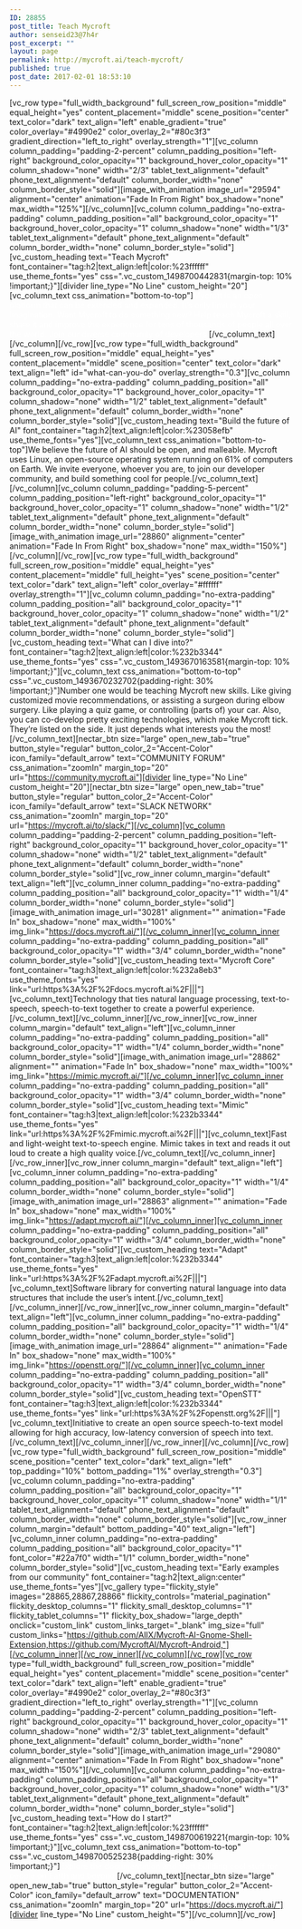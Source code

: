 ```yaml
---
ID: 28855
post_title: Teach Mycroft
author: senseid23@7h4r
post_excerpt: ""
layout: page
permalink: http://mycroft.ai/teach-mycroft/
published: true
post_date: 2017-02-01 18:53:10
---
```

[vc_row type="full_width_background" full_screen_row_position="middle" equal_height="yes" content_placement="middle" scene_position="center" text_color="dark" text_align="left" enable_gradient="true" color_overlay="#4990e2" color_overlay_2="#80c3f3" gradient_direction="left_to_right" overlay_strength="1"][vc_column column_padding="padding-2-percent" column_padding_position="left-right" background_color_opacity="1" background_hover_color_opacity="1" column_shadow="none" width="2/3" tablet_text_alignment="default" phone_text_alignment="default" column_border_width="none" column_border_style="solid"][image_with_animation image_url="29594" alignment="center" animation="Fade In From Right" box_shadow="none" max_width="125%"][/vc_column][vc_column column_padding="no-extra-padding" column_padding_position="all" background_color_opacity="1" background_hover_color_opacity="1" column_shadow="none" width="1/3" tablet_text_alignment="default" phone_text_alignment="default" column_border_width="none" column_border_style="solid"][vc_custom_heading text="Teach Mycroft" font_container="tag:h2|text_align:left|color:%23ffffff" use_theme_fonts="yes" css=".vc_custom_1498700442831{margin-top: 10% !important;}"][divider line_type="No Line" custom_height="20"][vc_column_text css_animation="bottom-to-top"]<span style="color: #ffffff;">Mycroft is an open platform that can be extended and expanded. It’s only limit is your imagination. Want Mycroft to do something new? Help teach Mycroft a skill, share it and improve the experience for tens of thousands of people all over the world. Join our diverse community of developers.</span>[/vc_column_text][/vc_column][/vc_row][vc_row type="full_width_background" full_screen_row_position="middle" equal_height="yes" content_placement="middle" scene_position="center" text_color="dark" text_align="left" id="what-can-you-do" overlay_strength="0.3"][vc_column column_padding="no-extra-padding" column_padding_position="all" background_color_opacity="1" background_hover_color_opacity="1" column_shadow="none" width="1/2" tablet_text_alignment="default" phone_text_alignment="default" column_border_width="none" column_border_style="solid"][vc_custom_heading text="Build the future of AI" font_container="tag:h2|text_align:left|color:%23058efb" use_theme_fonts="yes"][vc_column_text css_animation="bottom-to-top"]We believe the future of AI should be open, and malleable. Mycroft uses Linux, an open-source operating system running on 61% of computers on Earth.
We invite everyone, whoever you are, to join our developer community, and build something cool for people.[/vc_column_text][/vc_column][vc_column column_padding="padding-5-percent" column_padding_position="left-right" background_color_opacity="1" background_hover_color_opacity="1" column_shadow="none" width="1/2" tablet_text_alignment="default" phone_text_alignment="default" column_border_width="none" column_border_style="solid"][image_with_animation image_url="28860" alignment="center" animation="Fade In From Right" box_shadow="none" max_width="150%"][/vc_column][/vc_row][vc_row type="full_width_background" full_screen_row_position="middle" equal_height="yes" content_placement="middle" full_height="yes" scene_position="center" text_color="dark" text_align="left" color_overlay="#ffffff" overlay_strength="1"][vc_column column_padding="no-extra-padding" column_padding_position="all" background_color_opacity="1" background_hover_color_opacity="1" column_shadow="none" width="1/2" tablet_text_alignment="default" phone_text_alignment="default" column_border_width="none" column_border_style="solid"][vc_custom_heading text="What can I dive into?" font_container="tag:h2|text_align:left|color:%232b3344" use_theme_fonts="yes" css=".vc_custom_1493670163581{margin-top: 10% !important;}"][vc_column_text css_animation="bottom-to-top" css=".vc_custom_1493670232702{padding-right: 30% !important;}"]Number one would be teaching Mycroft new skills. Like giving customized movie recommendations, or assisting a surgeon during elbow surgery. Like playing a quiz game, or controlling (parts of) your car.
Also, you can co-develop pretty exciting technologies, which make Mycroft tick. They’re listed on the side. It just depends what interests you the most!
[/vc_column_text][nectar_btn size="large" open_new_tab="true" button_style="regular" button_color_2="Accent-Color" icon_family="default_arrow" text="COMMUNITY FORUM" css_animation="zoomIn" margin_top="20" url="https://community.mycroft.ai"][divider line_type="No Line" custom_height="20"][nectar_btn size="large" open_new_tab="true" button_style="regular" button_color_2="Accent-Color" icon_family="default_arrow" text="SLACK NETWORK" css_animation="zoomIn" margin_top="20" url="https://mycroft.ai/to/slack/"][/vc_column][vc_column column_padding="padding-2-percent" column_padding_position="left-right" background_color_opacity="1" background_hover_color_opacity="1" column_shadow="none" width="1/2" tablet_text_alignment="default" phone_text_alignment="default" column_border_width="none" column_border_style="solid"][vc_row_inner column_margin="default" text_align="left"][vc_column_inner column_padding="no-extra-padding" column_padding_position="all" background_color_opacity="1" width="1/4" column_border_width="none" column_border_style="solid"][image_with_animation image_url="30281" alignment="" animation="Fade In" box_shadow="none" max_width="100%" img_link="https://docs.mycroft.ai/"][/vc_column_inner][vc_column_inner column_padding="no-extra-padding" column_padding_position="all" background_color_opacity="1" width="3/4" column_border_width="none" column_border_style="solid"][vc_custom_heading text="Mycroft Core" font_container="tag:h3|text_align:left|color:%232a8eb3" use_theme_fonts="yes" link="url:https%3A%2F%2Fdocs.mycroft.ai%2F|||"][vc_column_text]Technology that ties natural language processing, text-to-speech, speech-to-text together to create a powerful experience.[/vc_column_text][/vc_column_inner][/vc_row_inner][vc_row_inner column_margin="default" text_align="left"][vc_column_inner column_padding="no-extra-padding" column_padding_position="all" background_color_opacity="1" width="1/4" column_border_width="none" column_border_style="solid"][image_with_animation image_url="28862" alignment="" animation="Fade In" box_shadow="none" max_width="100%" img_link="https://mimic.mycroft.ai/"][/vc_column_inner][vc_column_inner column_padding="no-extra-padding" column_padding_position="all" background_color_opacity="1" width="3/4" column_border_width="none" column_border_style="solid"][vc_custom_heading text="Mimic" font_container="tag:h3|text_align:left|color:%232b3344" use_theme_fonts="yes" link="url:https%3A%2F%2Fmimic.mycroft.ai%2F|||"][vc_column_text]Fast and light-weight text-to-speech engine. Mimic takes in text and reads it out loud to create a high quality voice.[/vc_column_text][/vc_column_inner][/vc_row_inner][vc_row_inner column_margin="default" text_align="left"][vc_column_inner column_padding="no-extra-padding" column_padding_position="all" background_color_opacity="1" width="1/4" column_border_width="none" column_border_style="solid"][image_with_animation image_url="28863" alignment="" animation="Fade In" box_shadow="none" max_width="100%" img_link="https://adapt.mycroft.ai/"][/vc_column_inner][vc_column_inner column_padding="no-extra-padding" column_padding_position="all" background_color_opacity="1" width="3/4" column_border_width="none" column_border_style="solid"][vc_custom_heading text="Adapt" font_container="tag:h3|text_align:left|color:%232b3344" use_theme_fonts="yes" link="url:https%3A%2F%2Fadapt.mycroft.ai%2F|||"][vc_column_text]Software library for converting natural language into data structures that include the user’s intent.[/vc_column_text][/vc_column_inner][/vc_row_inner][vc_row_inner column_margin="default" text_align="left"][vc_column_inner column_padding="no-extra-padding" column_padding_position="all" background_color_opacity="1" width="1/4" column_border_width="none" column_border_style="solid"][image_with_animation image_url="28864" alignment="" animation="Fade In" box_shadow="none" max_width="100%" img_link="https://openstt.org/"][/vc_column_inner][vc_column_inner column_padding="no-extra-padding" column_padding_position="all" background_color_opacity="1" width="3/4" column_border_width="none" column_border_style="solid"][vc_custom_heading text="OpenSTT" font_container="tag:h3|text_align:left|color:%232b3344" use_theme_fonts="yes" link="url:https%3A%2F%2Fopenstt.org%2F|||"][vc_column_text]Initiative to create an open source speech-to-text model allowing for high accuracy, low-latency conversion of speech into text.[/vc_column_text][/vc_column_inner][/vc_row_inner][/vc_column][/vc_row][vc_row type="full_width_background" full_screen_row_position="middle" scene_position="center" text_color="dark" text_align="left" top_padding="10%" bottom_padding="1%" overlay_strength="0.3"][vc_column column_padding="no-extra-padding" column_padding_position="all" background_color_opacity="1" background_hover_color_opacity="1" column_shadow="none" width="1/1" tablet_text_alignment="default" phone_text_alignment="default" column_border_width="none" column_border_style="solid"][vc_row_inner column_margin="default" bottom_padding="40" text_align="left"][vc_column_inner column_padding="no-extra-padding" column_padding_position="all" background_color_opacity="1" font_color="#22a7f0" width="1/1" column_border_width="none" column_border_style="solid"][vc_custom_heading text="Early examples from our community" font_container="tag:h2|text_align:center" use_theme_fonts="yes"][vc_gallery type="flickity_style" images="28865,28867,28866" flickity_controls="material_pagination" flickity_desktop_columns="1" flickity_small_desktop_columns="1" flickity_tablet_columns="1" flickity_box_shadow="large_depth" onclick="custom_link" custom_links_target="_blank" img_size="full" custom_links="https://github.com/AIIX/Mycroft-AI-Gnome-Shell-Extension,https://github.com/MycroftAI/Mycroft-Android,"][/vc_column_inner][/vc_row_inner][/vc_column][/vc_row][vc_row type="full_width_background" full_screen_row_position="middle" equal_height="yes" content_placement="middle" scene_position="center" text_color="dark" text_align="left" enable_gradient="true" color_overlay="#4990e2" color_overlay_2="#80c3f3" gradient_direction="left_to_right" overlay_strength="1"][vc_column column_padding="padding-2-percent" column_padding_position="left-right" background_color_opacity="1" background_hover_color_opacity="1" column_shadow="none" width="2/3" tablet_text_alignment="default" phone_text_alignment="default" column_border_width="none" column_border_style="solid"][image_with_animation image_url="29080" alignment="center" animation="Fade In From Right" box_shadow="none" max_width="150%"][/vc_column][vc_column column_padding="no-extra-padding" column_padding_position="all" background_color_opacity="1" background_hover_color_opacity="1" column_shadow="none" width="1/3" tablet_text_alignment="default" phone_text_alignment="default" column_border_width="none" column_border_style="solid"][vc_custom_heading text="How do I start?" font_container="tag:h2|text_align:left|color:%23ffffff" use_theme_fonts="yes" css=".vc_custom_1498700619221{margin-top: 10% !important;}"][vc_column_text css_animation="bottom-to-top" css=".vc_custom_1498700525238{padding-right: 30% !important;}"]<span style="color: #ffffff;">Explore the documentation and start building cool stuff for people on Earth and beyond.</span>[/vc_column_text][nectar_btn size="large" open_new_tab="true" button_style="regular" button_color_2="Accent-Color" icon_family="default_arrow" text="DOCUMENTATION" css_animation="zoomIn" margin_top="20" url="https://docs.mycroft.ai/"][divider line_type="No Line" custom_height="5"][/vc_column][/vc_row]